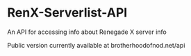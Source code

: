 # RenX-Serverlist-API

An API for accessing info about Renegade X server info

Public version currently available at brotherhoodofnod.net/api
